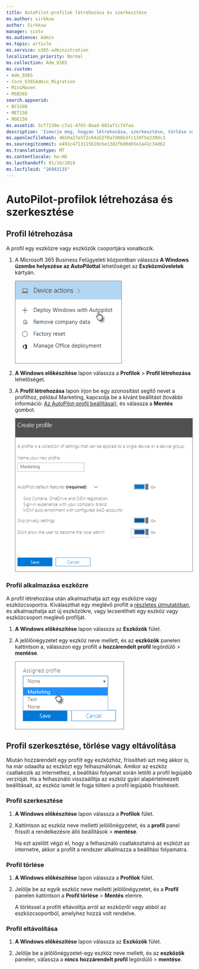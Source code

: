 ```yaml
---
title: AutoPilot-profilok létrehozása és szerkesztése
ms.author: sirkkuw
author: Sirkkuw
manager: scotv
ms.audience: Admin
ms.topic: article
ms.service: o365-administration
localization_priority: Normal
ms.collection: Adm_O365
ms.custom:
- Adm_O365
- Core_O365Admin_Migration
- MiniMaven
- MSB365
search.appverid:
- BCS160
- MET150
- MOE150
ms.assetid: 5cf7139e-cfa1-4765-8aad-001af1c74faa
description: 'Ismerje meg, hogyan létrehozása, szerkesztése, törlése vagy automata profilok eltávolítása. '
ms.openlocfilehash: 4658a27e5f2c64a52f8a7d08b3fc13df5e239dc3
ms.sourcegitcommit: e491c4713115610cbe13d2fbd0d65e1a41c34d62
ms.translationtype: MT
ms.contentlocale: hu-HU
ms.lasthandoff: 01/16/2019
ms.locfileid: "26983135"
---
```

# <a name="create-and-edit-autopilot-profiles"></a>AutoPilot-profilok létrehozása és szerkesztése

## <a name="create-a-profile"></a>Profil létrehozása

A profil egy eszközre vagy eszközök csoportjára vonatkozik.
  
1. A Microsoft 365 Business Felügyeleti központban válassza **A Windows üzembe helyezése az AutoPilottal** lehetőséget az **Eszközműveletek** kártyán. 
    
    ![On the Device actions card, choose Deploy Windows with Autopilot.](media/160d5c2a-11a8-48f9-a8aa-70f084b85448.png)
  
2. **A Windows előkészítése** lapon válassza a **Profilok** \> **Profil létrehozása** lehetőséget.
    
3. A **Profil létrehozása** lapon írjon be egy azonosítást segítő nevet a profilhoz, például Marketing, kapcsolja be a kívánt beállítást (további információ: [Az AutoPilot-profil beállításai](autopilot-profile-settings.md)), és válassza a **Mentés** gombot.
    
    ![Enter name and turn on settings in the Create profile panel.](media/63b5a00d-6a5d-48d0-9557-e7531e80702a.png)
  
### <a name="apply-profile-to-a-device"></a>Profil alkalmazása eszközre

A profil létrehozása után alkalmazhatja azt egy eszközre vagy eszközcsoportra. Kiválaszthat egy meglévő profilt a [részletes útmutatóban](add-autopilot-devices-and-profile.md), és alkalmazhatja azt új eszközökre, vagy lecserélheti egy eszköz vagy eszközcsoport meglévő profilját. 
  
1. **A Windows előkészítése** lapon válassza az **Eszközök** fület. 
    
2. A jelölőnégyzetet egy eszköz neve mellett, és az **eszközök** panelen kattintson a, válasszon egy profilt a **hozzárendelt profil** legördülő \> **mentése**.
    
    ![In the Device panel, select an Assigned profile to apply it.](media/ed0ce33f-9241-4403-a5de-2dddffdc6fb9.png)
  
## <a name="edit-delete-or-remove-a-profile"></a>Profil szerkesztése, törlése vagy eltávolítása

Miután hozzárendelt egy profilt egy eszközhöz, frissítheti azt még akkor is, ha már odaadta az eszközt egy felhasználónak. Amikor az eszköz csatlakozik az internethez, a beállítási folyamat során letölti a profil legújabb verzióját. Ha a felhasználó visszaállítja az eszköz gyári alapértelmezett beállításait, az eszköz ismét le fogja tölteni a profil legújabb frissítéseit. 
  
### <a name="edit-a-profile"></a>Profil szerkesztése

1. **A Windows előkészítése** lapon válassza a **Profilok** fület. 
    
2. Kattintson az eszköz neve melletti jelölőnégyzetet, és a **profil** panel frissíti a rendelkezésre álló beállítások \> **mentése**.
    
    Ha ezt azelőtt végzi el, hogy a felhasználó csatlakoztatná az eszközt az internetre, akkor a profilt a rendszer alkalmazza a beállítási folyamatra.
    
### <a name="delete-a-profile"></a>Profil törlése

1. **A Windows előkészítése** lapon válassza a **Profilok** fület. 
    
2. Jelölje be az egyik eszköz neve melletti jelölőnégyzetet, és a **Profil** panelen kattintson a **Profil törlése** \> **Mentés** elemre.
    
    A törléssel a profilt eltávolítja arról az eszközről vagy abból az eszközcsoportból, amelyhez hozzá volt rendelve.
    
### <a name="remove-a-profile"></a>Profil eltávolítása

1. **A Windows előkészítése** lapon válassza az **Eszközök** fület. 
    
2. Jelölje be a jelölőnégyzetet-egy eszköz neve mellett, és az **eszközök** panelen, válassza a **nincs** **hozzárendelt profil** legördülő \> **mentése**.
    
